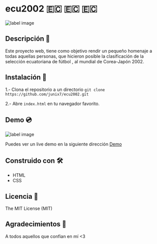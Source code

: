# ecu2002 🇪🇨️ 🇪🇨️ 🇪🇨️

![label image](https://img.shields.io/badge/status-in%20progress-yellow)

## Descripción 📝️

Este proyecto web, tiene como objetivo rendir un pequeño homenaje a todas aquellas personas,  que hicieron posible la clasificación de la selección ecuatoriana de fútbol , al mundial de Corea-Japón 2002.

## Instalación 🔧️

1.- Clona el repositorio a un directorio
```git clone https://github.com/junix7/ecu2002.git ```

2.- Abre ```index.html``` en tu navegador favorito.

## Demo 💿️
![label image](https://github.com/junix7/ecu2002/blob/master/images/ecu2002_preview.png)

Puedes ver un live demo en la siguiente dirección [Demo](https://junix7.github.io/ecu2002/)

## Construido con 🛠️
- HTML
- CSS

## Licencia 📃️

The MIT License (MIT)

## Agradecimientos 🎁️

A todos aquellos que confian en mí <3


